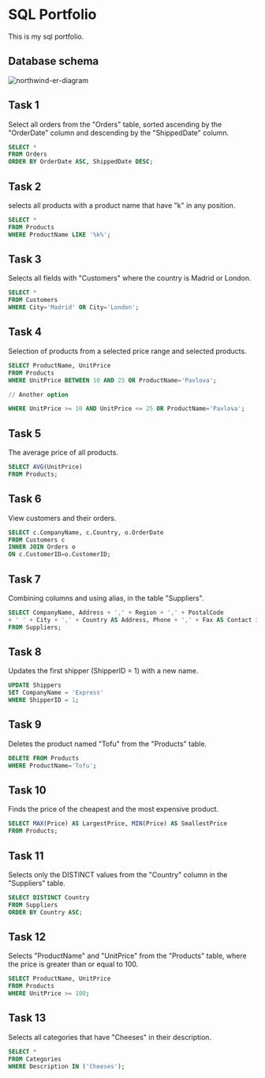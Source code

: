 # SQL Portfolio

This is my sql portfolio.

## Database schema

![northwind-er-diagram](https://user-images.githubusercontent.com/113541814/194773708-e808c00f-db1d-4292-b6c7-dbd55fa74b48.png)


## Task 1
Select all orders from the "Orders" table, sorted ascending by the "OrderDate" column and descending by the "ShippedDate" column.

```sql
SELECT * 
FROM Orders
ORDER BY OrderDate ASC, ShippedDate DESC;
```

## Task 2
selects all products with a product name that have "k" in any position.

```sql
SELECT *
FROM Products
WHERE ProductName LIKE '%k%';
```

## Task 3
Selects all fields with "Customers" where the country is Madrid or London.

```sql
SELECT *
FROM Customers
WHERE City='Madrid' OR City='London';
```

## Task 4
Selection of products from a selected price range and selected products.

```sql
SELECT ProductName, UnitPrice 
FROM Products
WHERE UnitPrice BETWEEN 10 AND 25 OR ProductName='Pavlova';

// Another option

WHERE UnitPrice >= 10 AND UnitPrice <= 25 OR ProductName='Pavlova';
```

## Task 5
The average price of all products.

```sql
SELECT AVG(UnitPrice)
FROM Products;
```

## Task 6
View customers and their orders.

```sql
SELECT c.CompanyName, c.Country, o.OrderDate
FROM Customers c
INNER JOIN Orders o
ON c.CustomerID=o.CustomerID;
```

## Task 7
Combining columns and using alias, in the table "Suppliers".

```sql
SELECT CompanyName, Address + ',' + Region + ',' + PostalCode
+ ' ' + City + ',' + Country AS Address, Phone + ',' + Fax AS Contact information
FROM Suppliers;
```

## Task 8
Updates the first shipper (ShipperID = 1) with a new name.

```sql
UPDATE Shippers
SET CompanyName = 'Express'
WHERE ShipperID = 1;
```

## Task 9
Deletes the product named "Tofu" from the "Products" table.

```sql
DELETE FROM Products 
WHERE ProductName='Tofu';
```

## Task 10
Finds the price of the cheapest and the most expensive product.

```sql
SELECT MAX(Price) AS LargestPrice, MIN(Price) AS SmallestPrice
FROM Products;
```

## Task 11
Selects only the DISTINCT values from the "Country" column in the "Suppliers" table.

```sql
SELECT DISTINCT Country 
FROM Suppliers 
ORDER BY Country ASC;
```

## Task 12
Selects "ProductName" and "UnitPrice" from the "Products" table, where the price is greater than or equal to 100.

```sql
SELECT ProductName, UnitPrice
FROM Products
WHERE UnitPrice >= 100;
```

## Task 13
Selects all categories that have "Cheeses" in their description.

```sql
SELECT * 
FROM Categories
WHERE Description IN ('Cheeses');
